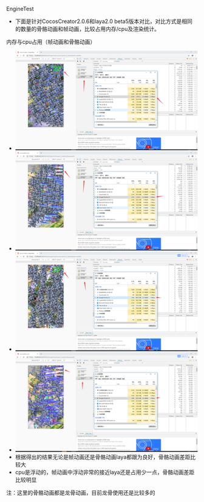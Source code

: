 EngineTest
* 下面是针对CocosCreator2.0.6和laya2.0 beta5版本对比，对比方式是相同的数量的骨骼动画和帧动画，比较占用内存/cpu及渲染统计。

内存与cpu占用（帧动画和骨骼动画）
* ![cocos_骨骼_内存](/Image/cocos_骨骼_内存.png)
* ![laya_骨骼_内存](/Image/laya_骨骼_内存.png)
* ![cocos_帧_内存](/Image/cocos_帧_内存.png)
* ![laya_帧_内存](/Image/laya_帧_内存.png)
* 根据得出的结果无论是帧动画还是骨骼动画laya都跟为良好，骨骼动画差距比较大
* cpu是浮动的，帧动画中浮动非常的接近laya还是占用少一点，骨骼动画差距比较明显

注：这里的骨骼动画都是龙骨动画，目前龙骨使用还是比较多的

